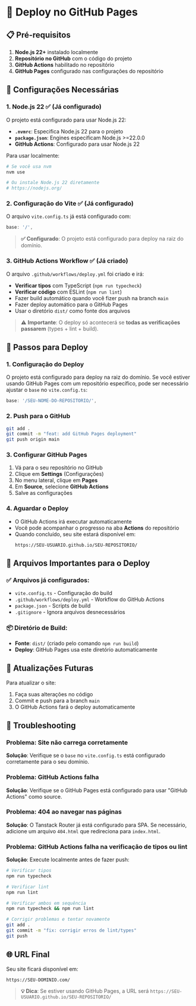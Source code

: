 # 🚀 Deploy no GitHub Pages

## 📋 Pré-requisitos

1. **Node.js 22+** instalado localmente
2. **Repositório no GitHub** com o código do projeto
3. **GitHub Actions** habilitado no repositório
4. **GitHub Pages** configurado nas configurações do repositório

## 🔧 Configurações Necessárias

### 1. **Node.js 22** ✅ (Já configurado)
O projeto está configurado para usar Node.js 22:
- **`.nvmrc`**: Especifica Node.js 22 para o projeto
- **`package.json`**: Engines especificam Node.js >=22.0.0
- **GitHub Actions**: Configurado para usar Node.js 22

Para usar localmente:
```bash
# Se você usa nvm
nvm use

# Ou instale Node.js 22 diretamente
# https://nodejs.org/
```

### 2. **Configuração do Vite** ✅ (Já configurado)
O arquivo `vite.config.ts` já está configurado com:
```typescript
base: '/',
```
> **✅ Configurado**: O projeto está configurado para deploy na raiz do domínio.

### 3. **GitHub Actions Workflow** ✅ (Já criado)
O arquivo `.github/workflows/deploy.yml` foi criado e irá:
- **Verificar tipos** com TypeScript (`npm run typecheck`)
- **Verificar código** com ESLint (`npm run lint`)
- Fazer build automático quando você fizer push na branch `main`
- Fazer deploy automático para o GitHub Pages
- Usar o diretório `dist/` como fonte dos arquivos

> ⚠️ **Importante**: O deploy só acontecerá se **todas as verificações passarem** (types + lint + build).

## 🎯 Passos para Deploy

### 1. **Configuração do Deploy**
O projeto está configurado para deploy na raiz do domínio. Se você estiver usando GitHub Pages com um repositório específico, pode ser necessário ajustar o `base` no `vite.config.ts`:
```typescript
base: '/SEU-NOME-DO-REPOSITORIO/',
```

### 2. **Push para o GitHub**
```bash
git add .
git commit -m "feat: add GitHub Pages deployment"
git push origin main
```

### 3. **Configurar GitHub Pages**
1. Vá para o seu repositório no GitHub
2. Clique em **Settings** (Configurações)
3. No menu lateral, clique em **Pages**
4. Em **Source**, selecione **GitHub Actions**
5. Salve as configurações

### 4. **Aguardar o Deploy**
- O GitHub Actions irá executar automaticamente
- Você pode acompanhar o progresso na aba **Actions** do repositório
- Quando concluído, seu site estará disponível em:
  ```
  https://SEU-USUARIO.github.io/SEU-REPOSITORIO/
  ```

## 📁 Arquivos Importantes para o Deploy

### ✅ **Arquivos já configurados:**
- `vite.config.ts` - Configuração do build
- `.github/workflows/deploy.yml` - Workflow do GitHub Actions
- `package.json` - Scripts de build
- `.gitignore` - Ignora arquivos desnecessários

### 📦 **Diretório de Build:**
- **Fonte**: `dist/` (criado pelo comando `npm run build`)
- **Deploy**: GitHub Pages usa este diretório automaticamente

## 🔄 Atualizações Futuras

Para atualizar o site:
1. Faça suas alterações no código
2. Commit e push para a branch `main`
3. O GitHub Actions fará o deploy automaticamente

## 🐛 Troubleshooting

### **Problema**: Site não carrega corretamente
**Solução**: Verifique se o `base` no `vite.config.ts` está configurado corretamente para o seu domínio.

### **Problema**: GitHub Actions falha
**Solução**: Verifique se o GitHub Pages está configurado para usar "GitHub Actions" como source.

### **Problema**: 404 ao navegar nas páginas
**Solução**: O Tanstack Router já está configurado para SPA. Se necessário, adicione um arquivo `404.html` que redireciona para `index.html`.

### **Problema**: GitHub Actions falha na verificação de tipos ou lint
**Solução**: Execute localmente antes de fazer push:
```bash
# Verificar tipos
npm run typecheck

# Verificar lint
npm run lint

# Verificar ambos em sequência
npm run typecheck && npm run lint

# Corrigir problemas e tentar novamente
git add .
git commit -m "fix: corrigir erros de lint/types"
git push
```

## 🌐 URL Final

Seu site ficará disponível em:
```
https://SEU-DOMINIO.com/
```

> **💡 Dica**: Se estiver usando GitHub Pages, a URL será `https://SEU-USUARIO.github.io/SEU-REPOSITORIO/`
